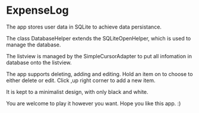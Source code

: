 # ExpenseLog

The app stores user data in SQLite to achieve data persistance.

The class DatabaseHelper extends the SQLiteOpenHelper, which is used to manage the database.

The listview is managed by the SimpleCursorAdapter to put all infomation in database onto the listview.

The app supports deleting, adding and editing. Hold an item on to choose to
either delete or edit. Click ,up right corner to add a new item.

It is kept to a minimalist design, with only black and white.

You are welcome to play it however you want. Hope you like this app. :)



